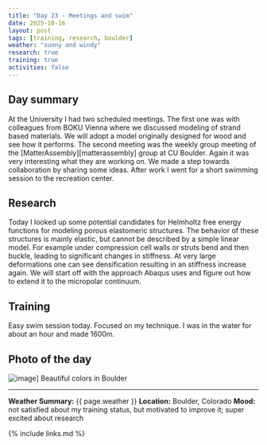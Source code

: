 ```yaml
---
title: "Day 23 - Meetings and swim"
date: 2025-10-16
layout: post
tags: [training, research, boulder]
weather: "sunny and windy"
research: true
training: true
activities: false
---
```


## Day summary
At the University I had two scheduled meetings. The first one was with colleagues from
BOKU Vienna where we discussed modeling of strand based materials. We will adopt a model 
originally designed for wood and see how it performs.
The second meeting was the weekly group meeting of the [MatterAssembly][matterassembly] group at CU Boulder. Again it was very interesting what they are working on. We made a step towards collaboration by sharing some ideas. After work I went for a short swimming session to the recreation center.  

## Research
Today I looked up some potential candidates for Helmholtz free energy functions 
for modeling porous elastomeric structures. The behavior of these structures is mainly elastic, but cannot be described by a simple linear model. For example under compression cell walls or struts bend and then buckle, leading to significant changes in stiffness. At very large deformations one can see densification resulting in an stiffness increase again.
We will start off with the approach Abaqus uses and figure out how to extend it to the micropolar continuum.

## Training
Easy swim session today. Focused on my technique. I was in the water for about an hour and made 1600m.

## Photo of the day
![image](/alex-goes-usa-diary/photos/2025-10-16.jpg)]
Beautiful colors in Boulder

---

**Weather Summary:** {{ page.weather }}
**Location:** Boulder, Colorado
**Mood:** not satisfied about my training status, but motivated to improve it; super excited about research

{% include links.md %}
